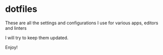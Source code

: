 # dotfiles

These are all the settings and configurations I use for various apps, editors and linters

I will try to keep them updated.

Enjoy!
